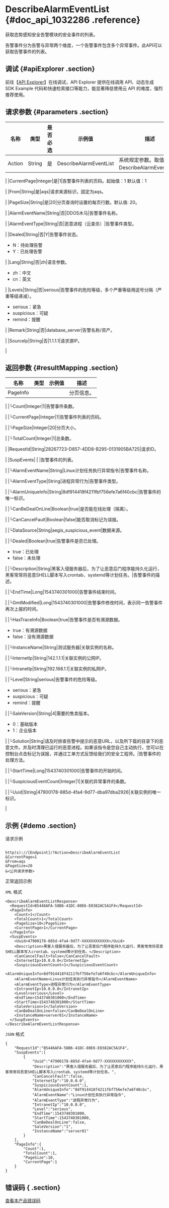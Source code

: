 # DescribeAlarmEventList {#doc_api_1032286 .reference}

获取态势感知安全告警模块的安全事件的列表。

告警事件分为告警与异常两个维度，一个告警事件包含多个异常事件。此API可以获取告警事件的列表。

## 调试 {#apiExplorer .section}

前往【[API Explorer](https://api.aliyun.com/#product=aegis&api=DescribeAlarmEventList)】在线调试，API Explorer 提供在线调用 API、动态生成 SDK Example 代码和快速检索接口等能力，能显著降低使用云 API 的难度，强烈推荐使用。

## 请求参数 {#parameters .section}

|名称|类型|是否必选|示例值|描述|
|--|--|----|---|--|
|Action|String|是|DescribeAlarmEventList|系统规定参数。取值：DescribeAlarmEventList。

 |
|CurrentPage|Integer|是|1|告警事件列表的页码。起始值：1 默认值：1

 |
|From|String|是|aqs|请求来源标识，固定为aqs。

 |
|PageSize|String|是|20|分页查询时设置的每页行数。默认值: 20。

 |
|AlarmEventName|String|否|DDOS木马|告警事件名称。

 |
|AlarmEventType|String|否|恶意进程（云查杀）|告警事件类型。

 |
|Dealed|String|否|Y|告警事件状态。

 -   N：待处理告警
-   Y：已处理告警

 |
|Lang|String|否|zh|语言参数。

 -   zh：中文
-   cn：英文

 |
|Levels|String|否|serious|告警事件的危险等级，多个严重等级用逗号分隔（严重等级递减）。

 -   serious：紧急
-   suspicious：可疑
-   remind：提醒

 |
|Remark|String|否|database\_server|告警名称/资产。

 |
|SourceIp|String|否|1.1.1.1|请求源IP。

 |

## 返回参数 {#resultMapping .section}

|名称|类型|示例值|描述|
|--|--|---|--|
|PageInfo| | |分页信息。

 |
|└Count|Integer|1|告警事件条数。

 |
|└CurrentPage|Integer|1|告警事件列表的页码。

 |
|└PageSize|Integer|20|分页大小。

 |
|└TotalCount|Integer|1|总条数。

 |
|RequestId|String|28267723-D857-4DD8-B295-0131905BA725|请求ID。

 |
|SuspEvents| | |告警事件的列表。

 |
|└AlarmEventName|String|Linux计划任务执行异常指令|告警事件名称。

 |
|└AlarmEventType|String|进程异常行为|告警事件类型。

 |
|└AlarmUniqueInfo|String|8df914418f4211fbf756efe7a6f40cbc|告警事件的唯一标识。

 |
|└CanBeDealOnLine|Boolean|true|是否能在线处理（隔离）。

 |
|└CanCancelFault|Boolean|false|能否取消标记为误报。

 |
|└DataSource|String|aegis\_suspicious\_event|数据来源。

 |
|└Dealed|Boolean|true|告警事件是否已处理。

 -   true：已处理
-   false：未处理

 |
|└Description|String|黑客入侵服务器后，为了让恶意后门程序能持久化运行，黑客常常将恶意SHELL脚本写入crontab、systemd等计划任务。|告警事件的描述。

 |
|└EndTime|Long|1543740301000|告警事件结束时间。

 |
|└GmtModified|Long|1543740301000|告警事件修改时间，表示同一告警事件再次上报的时间。

 |
|└HasTraceInfo|Boolean|true|告警事件是否有溯源数据。

 -   true：有溯源数据
-   false：没有溯源数据

 |
|└InstanceName|String|测试服务器|关联实例的名称。

 |
|└InternetIp|String|142.1.1.1|关联实例的公网IP。

 |
|└IntranetIp|String|192.168.1.1|关联实例的私网IP。

 |
|└Level|String|serious|告警事件的危险等级。

 -   serious：紧急
-   suspicious：可疑
-   remind：提醒

 |
|└SaleVersion|String|4|需要的售卖版本。

 -   0：基础版本
-   1：企业版本

 |
|└Solution|String|请及时排查告警中提示的恶意URL，以及所下载的目录下的恶意文件。并及时清理已运行的恶意进程。如果该指令是您自己主动执行，您可以在控制台点击标记为误报，并通过工单方式反馈给我们的安全工程师。|告警事件的处理方法。

 |
|└StartTime|Long|1543740301000|告警事件的开始时间。

 |
|└SuspiciousEventCount|Integer|1|关联的异常事件的条数。

 |
|└Uuid|String|47900178-885d-4fa4-9d77-dba97dba2926|关联实例的唯一标识。

 |

## 示例 {#demo .section}

请求示例

``` {#request_demo}

http(s)://[Endpoint]/?Action=DescribeAlarmEventList
&CurrentPage=1
&From=aqs
&PageSize=20
&<公共请求参数>

```

正常返回示例

`XML` 格式

``` {#xml_return_success_demo}
<DescribeAlarmEventListResponse>
  <RequestId>B5446AFA-58B6-41DC-80E6-E0382AC5A1F4</RequestId>
  <PageInfo>
    <Count>1</Count>
    <TotalCount>1</TotalCount>
    <PageSize>10</PageSize>
    <CurrentPage>1</CurrentPage>
  </PageInfo>
  <SuspEvents>
    <Uuid>47900178-885d-4fa4-9d77-XXXXXXXXXXXX</Uuid>
    <Description>黑客入侵服务器后，为了让恶意后门程序能持久化运行，黑客常常将恶意SHELL脚本写入crontab、systemd等计划任务。</Description>
    <CanCancelFault>false</CanCancelFault>
    <InternetIp>10.0.0.0</InternetIp>
    <SuspiciousEventCount>1</SuspiciousEventCount>
    <AlarmUniqueInfo>8df914418f4211fbf756efe7a6f40cbc</AlarmUniqueInfo>
    <AlarmEventName>Linux计划任务执行异常指令</AlarmEventName>
    <AlarmEventType>进程异常行为</AlarmEventType>
    <IntranetIp>10.0.0.0</IntranetIp>
    <Level>serious</Level>
    <EndTime>1543740301000</EndTime>
    <StartTime>1543740301000</StartTime>
    <SaleVersion>1</SaleVersion>
    <CanBeDealOnLine>false</CanBeDealOnLine>
    <InstanceName>server01</InstanceName>
  </SuspEvents>
</DescribeAlarmEventListResponse>

```

`JSON` 格式

``` {#json_return_success_demo}
{
	"RequestId":"B5446AFA-58B6-41DC-80E6-E0382AC5A1F4",
	"SuspEvents":[
		{
			"Uuid":"47900178-885d-4fa4-9d77-XXXXXXXXXXXX",
			"Description":"黑客入侵服务器后，为了让恶意后门程序能持久化运行，黑客常常将恶意SHELL脚本写入crontab、systemd等计划任务。",
			"CanCancelFault":false,
			"InternetIp":"10.0.0.0",
			"SuspiciousEventCount":1,
			"AlarmUniqueInfo":"8df914418f4211fbf756efe7a6f40cbc",
			"AlarmEventName":"Linux计划任务执行异常指令",
			"AlarmEventType":"进程异常行为",
			"IntranetIp":"10.0.0.0",
			"Level":"serious",
			"EndTime":1543740301000,
			"StartTime":1543740301000,
			"CanBeDealOnLine":false,
			"SaleVersion":"1",
			"InstanceName":"server01"
		}
	],
	"PageInfo":{
		"Count":1,
		"TotalCount":1,
		"PageSize":10,
		"CurrentPage":1
	}
}
```

## 错误码 { .section}

[查看本产品错误码](https://error-center.aliyun.com/status/product/aegis)

